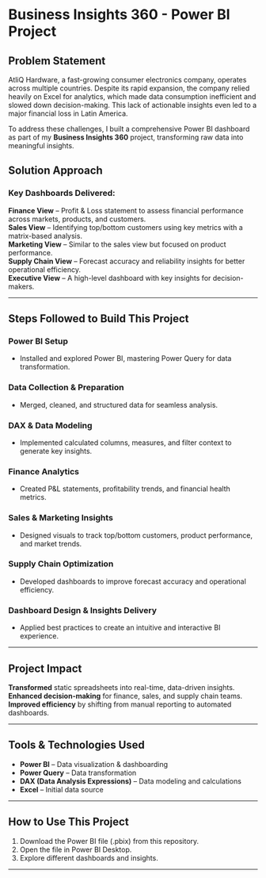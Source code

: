 # Business Insights 360 - Power BI Project

## Problem Statement

AtliQ Hardware, a fast-growing consumer electronics company, operates across multiple countries. Despite its rapid expansion, the company relied heavily on Excel for analytics, which made data consumption inefficient and slowed down decision-making. This lack of actionable insights even led to a major financial loss in Latin America.

To address these challenges, I built a comprehensive Power BI dashboard as part of my **Business Insights 360** project, transforming raw data into meaningful insights.

## Solution Approach

### Key Dashboards Delivered:

**Finance View** – Profit & Loss statement to assess financial performance across markets, products, and customers.\
**Sales View** – Identifying top/bottom customers using key metrics with a matrix-based analysis.\
**Marketing View** – Similar to the sales view but focused on product performance.\
**Supply Chain View** – Forecast accuracy and reliability insights for better operational efficiency.\
**Executive View** – A high-level dashboard with key insights for decision-makers.

---

## Steps Followed to Build This Project

### Power BI Setup

- Installed and explored Power BI, mastering Power Query for data transformation.

### Data Collection & Preparation

- Merged, cleaned, and structured data for seamless analysis.

### DAX & Data Modeling

- Implemented calculated columns, measures, and filter context to generate key insights.

### Finance Analytics

- Created P&L statements, profitability trends, and financial health metrics.

### Sales & Marketing Insights

- Designed visuals to track top/bottom customers, product performance, and market trends.

###  Supply Chain Optimization

- Developed dashboards to improve forecast accuracy and operational efficiency.

### Dashboard Design & Insights Delivery

- Applied best practices to create an intuitive and interactive BI experience.

---

## Project Impact

**Transformed** static spreadsheets into real-time, data-driven insights.\
**Enhanced decision-making** for finance, sales, and supply chain teams.\
**Improved efficiency** by shifting from manual reporting to automated dashboards.

---

## Tools & Technologies Used

- **Power BI** – Data visualization & dashboarding
- **Power Query** – Data transformation
- **DAX (Data Analysis Expressions)** – Data modeling and calculations
- **Excel** – Initial data source

---

## How to Use This Project

1. Download the Power BI file (.pbix) from this repository.
2. Open the file in Power BI Desktop.
3. Explore different dashboards and insights.

---
